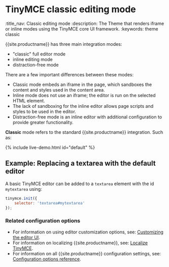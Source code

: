 # TinyMCE classic editing mode
:title_nav: Classic editing mode
:description: The Theme that renders iframe or inline modes using the TinyMCE core UI framework.
:keywords: theme classic

{{site.productname}} has three main integration modes:

* "classic" full editor mode
* inline editing mode
* distraction-free mode

There are a few important differences between these modes:

- Classic mode embeds an iframe in the page, which sandboxes the content and styles used in the content area.
- Inline mode does not use an iframe; the editor is run on the selected HTML element.
- The lack of sandboxing for the inline editor allows page scripts and styles to be used in the editor.
- Distraction-free mode is an inline editor with additional configuration to provide greater functionality.

**Classic** mode refers to the standard {{site.productname}} integration. Such as:

{% include live-demo.html id="default" %}

## Example: Replacing a textarea with the default editor

A basic TinyMCE editor can be added to a `textarea` element with the id `mytextarea` using:

```js
tinymce.init({
    selector: 'textarea#mytextarea'
});
```

### Related configuration options

* For information on using editor customization options, see: [Customizing the editor UI]({{site.baseurl}}/how-to-guides/customizing-the-editor-appearance/customize-ui/).
* For information on localizing {{site.productname}}, see: [Localize TinyMCE]({{site.baseurl}}/how-to-guides/learn-the-basics/localize-your-language/).
* For information on all {{site.productname}} configuration settings, see: [Configuration options reference]({{site.baseurl}}/interface/editor-appearance/).

